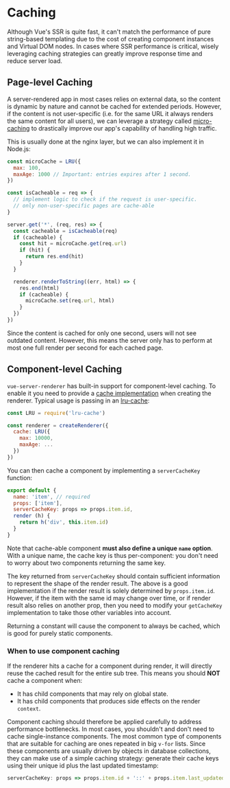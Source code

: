 # Caching

Although Vue's SSR is quite fast, it can't match the performance of pure string-based templating due to the cost of creating component instances and Virtual DOM nodes. In cases where SSR performance is critical, wisely leveraging caching strategies can greatly improve response time and reduce server load.

## Page-level Caching

A server-rendered app in most cases relies on external data, so the content is dynamic by nature and cannot be cached for extended periods. However, if the content is not user-specific (i.e. for the same URL it always renders the same content for all users), we can leverage a strategy called [micro-caching](https://www.nginx.com/blog/benefits-of-microcaching-nginx/) to drastically improve our app's capability of handling high traffic.

This is usually done at the nginx layer, but we can also implement it in Node.js:

``` js
const microCache = LRU({
  max: 100,
  maxAge: 1000 // Important: entries expires after 1 second.
})

const isCacheable = req => {
  // implement logic to check if the request is user-specific.
  // only non-user-specific pages are cache-able
}

server.get('*', (req, res) => {
  const cacheable = isCacheable(req)
  if (cacheable) {
    const hit = microCache.get(req.url)
    if (hit) {
      return res.end(hit)
    }
  }

  renderer.renderToString((err, html) => {
    res.end(html)
    if (cacheable) {
      microCache.set(req.url, html)
    }
  })
})
```

Since the content is cached for only one second, users will not see outdated content. However, this means the server only has to perform at most one full render per second for each cached page.

## Component-level Caching

`vue-server-renderer` has built-in support for component-level caching. To enable it you need to provide a [cache implementation](./api.md#cache) when creating the renderer. Typical usage is passing in an [lru-cache](https://github.com/isaacs/node-lru-cache):

``` js
const LRU = require('lru-cache')

const renderer = createRenderer({
  cache: LRU({
    max: 10000,
    maxAge: ...
  })
})
```

You can then cache a component by implementing a `serverCacheKey` function:

``` js
export default {
  name: 'item', // required
  props: ['item'],
  serverCacheKey: props => props.item.id,
  render (h) {
    return h('div', this.item.id)
  }
}
```

Note that cache-able component **must also define a unique `name` option**. With a unique name, the cache key is thus per-component: you don't need to worry about two components returning the same key.

The key returned from `serverCacheKey` should contain sufficient information to represent the shape of the render result. The above is a good implementation if the render result is solely determined by `props.item.id`. However, if the item with the same id may change over time, or if render result also relies on another prop, then you need to modify your `getCacheKey` implementation to take those other variables into account.

Returning a constant will cause the component to always be cached, which is good for purely static components.

### When to use component caching

If the renderer hits a cache for a component during render, it will directly reuse the cached result for the entire sub tree. This means you should **NOT** cache a component when:

- It has child components that may rely on global state.
- It has child components that produces side effects on the render `context`.

Component caching should therefore be applied carefully to address performance bottlenecks. In most cases, you shouldn't and don't need to cache single-instance components. The most common type of components that are suitable for caching are ones repeated in big `v-for` lists. Since these components are usually driven by objects in database collections, they can make use of a simple caching strategy: generate their cache keys using their unique id plus the last updated timestamp:

``` js
serverCacheKey: props => props.item.id + '::' + props.item.last_updated
```
